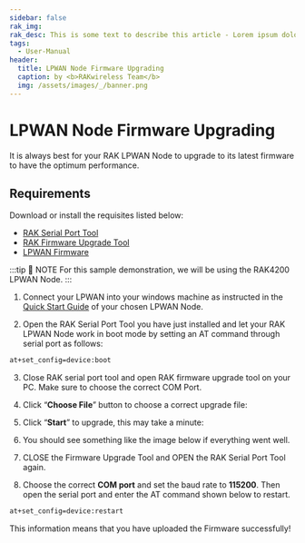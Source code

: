 ```yaml
---
sidebar: false
rak_img: 
rak_desc: This is some text to describe this article - Lorem ipsum dolor sit amet, consectetur adipiscing elit. Vivamus et ultricies massa, a consectetur lacus. Maecenas placerat molestie felis vel lobortis.
tags:
  - User-Manual
header:
  title: LPWAN Node Firmware Upgrading
  caption: by <b>RAKwireless Team</b>
  img: /assets/images/_/banner.png
---
```


# LPWAN Node Firmware Upgrading

It is always best for your RAK LPWAN Node to upgrade to its latest firmware to have the optimum performance.

## Requirements

Download or install the requisites listed below:

- [RAK Serial Port Tool](https://downloads.rakwireless.com/en/LoRa/Tools/RAK_SERIAL_PORT_TOOL_V1.2.1.zip)
- [RAK Firmware Upgrade Tool](https://downloads.rakwireless.com/en/LoRa/Tools/RAK_Upgrade_Tool_V1.0.rar)
- [LPWAN Firmware](https://downloads.rakwireless.com/en/LoRa/)

:::tip 📝 NOTE
For this sample demonstration, we will be using the RAK4200 LPWAN Node.
:::

1. Connect your LPWAN into your windows machine as instructed in the [Quick Start Guide](/Product-Categories/) of your chosen LPWAN Node.

2. Open the RAK Serial Port Tool you have just installed and let your RAK LPWAN Node work in boot mode by setting an AT command through serial port as follows: 

```sh
at+set_config=device:boot
```
<rk-img
  src="/assets/images/user-manual/node-firmware-upgrading/boot-mode.jpg"
  width="75%"
  caption="Entering Boot Mode"
/>

3. Close RAK serial port tool and open RAK firmware upgrade tool on your PC. Make sure to choose the correct COM Port.

<rk-img
  src="/assets/images/user-manual/node-firmware-upgrading/rak-firmware-upgrade-tool.jpg"
  width="75%"
  caption="RAK Firmware Upgrade Tool"
/>

4. Click “**Choose File**” button to choose a correct upgrade file:

<rk-img
  src="/assets/images/user-manual/node-firmware-upgrading/file-choosing.jpg"
  width="75%"
  caption="Choosing the Correct Upgrade file"
/>

5. Click “**Start**” to upgrade, this may take a minute:

<rk-img
  src="/assets/images/user-manual/node-firmware-upgrading/burning-progress.jpg"
  width="75%"
  caption="Firmware Upgrading in Process"
/>

6. You should see something like the image below if everything went well.

<rk-img
  src="/assets/images/user-manual/node-firmware-upgrading/upgrade-successful.jpg"
  width="75%"
  caption="Successfully Upgraded Firmware"
/>

7. CLOSE the Firmware Upgrade Tool and OPEN the RAK Serial Port Tool again.

8. Choose the correct **COM port** and set the baud rate to **115200**. Then open the serial port and enter the AT command shown below to restart.

```sh
at+set_config=device:restart
```

<rk-img
  src="/assets/images/user-manual/node-firmware-upgrading/restart.jpg"
  width="75%"
  caption="Restarting your Device"
/>

This information means that you have uploaded the Firmware successfully!


